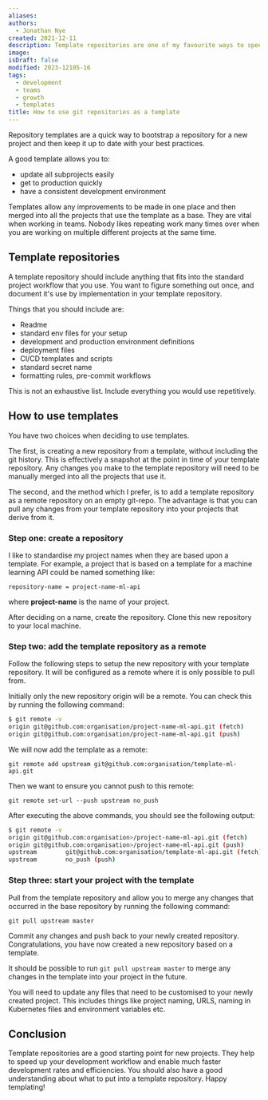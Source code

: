 ```yaml
---
aliases: 
authors:
  - Jonathan Nye
created: 2021-12-11
description: Template repositories are one of my favourite ways to speed up and standardize your development workflow. They help both individual and team workflows.
image: 
isDraft: false
modified: 2023-12105-16
tags:
  - development
  - teams
  - growth
  - templates
title: How to use git repositories as a template
---
```


Repository templates are a quick way to bootstrap a repository for a new project and then keep it up to date with your best practices.

A good template allows you to:

- update all subprojects easily
- get to production quickly
- have a consistent development environment

Templates allow any improvements to be made in one place and then merged into all the projects that use the template as a base. They are vital when working in teams. Nobody likes repeating work many times over when you are working on multiple different projects at the same time.

## Template repositories

A template repository should include anything that fits into the standard project workflow that you use. You want to figure something out once, and document it's use by implementation in your template repository.

Things that you should include are:

- Readme
- standard env files for your setup
- development and production environment definitions
- deployment files
- CI/CD templates and scripts
- standard secret name
- formatting rules, pre-commit workflows

This is not an exhaustive list. Include everything you would use repetitively.

## How to use templates

You have two choices when deciding to use templates.

The first, is creating a new repository from a template, without including the git history. This is effectively a snapshot at the point in time of your template repository. Any changes you make to the template repository will need to be manually merged into all the projects that use it.

The second, and the method which I prefer, is to add a template repository as a remote repository on an empty git-repo. The advantage is that you can pull any changes from your template repository into your projects that derive from it.

### Step one: create a repository

I like to standardise my project names when they are based upon a template.
For example, a project that is based on a template for a machine learning API could be named something like:

`repository-name = project-name-ml-api`

where **project-name** is the name of your project.

After deciding on a name, create the repository.
Clone this new repository to your local machine.

### Step two: add the template repository as a remote

Follow the following steps to setup the new repository with your template repository. It will be configured as a remote where it is only possible to pull from.

Initially only the new repository origin will be a remote.
You can check this by running the following command:

```bash
$ git remote -v
origin git@github.com:organisation/project-name-ml-api.git (fetch)
origin git@github.com:organisation/project-name-ml-api.git (push)
```

We will now add the template as a remote:

`git remote add upstream git@github.com:organisation/template-ml-api.git`

Then we want to ensure you cannot push to this remote:

`git remote set-url --push upstream no_push`

After executing the above commands, you should see the following output:

```bash
$ git remote -v
origin git@github.com:organisation>/project-name-ml-api.git (fetch)
origin git@github.com:organisation>/project-name-ml-api.git (push)
upstream        git@github.com:organisation/template-ml-api.git (fetch)
upstream        no_push (push)
```

### Step three: start your project with the template

Pull from the template repository and allow you to merge any changes that occurred in the base repository by running the following command:

`git pull upstream master`

Commit any changes and push back to your newly created repository.
Congratulations, you have now created a new repository based on a template.

It should be possible to run `git pull upstream master` to merge any changes in the template into your project in the future.

You will need to update any files that need to be customised to your newly created project. This includes things like project naming, URLS, naming in Kubernetes files and environment variables etc.

## Conclusion

Template repositories are a good starting point for new projects. They help to speed up your development workflow and enable much faster development rates and efficiencies. You should also have a good understanding about what to put into a template repository. Happy templating!
